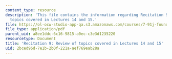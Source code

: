 ```yaml
---
content_type: resource
description: 'This file contains the information regarding Recitation 9: Review of
  topics covered in Lectures 14 and 15.'
file: https://ol-ocw-studio-app-qa.s3.amazonaws.com/courses/7-91j-foundations-of-computational-and-systems-biology-spring-2014/2bced96d7e1b2b0f221aaef769eab28a_MIT7_91JS14_Rec_4-9-14.pdf
file_type: application/pdf
parent_uid: a8ee1ddc-6c16-9815-a0ec-c3e3d1235220
resourcetype: Document
title: 'Recitation 9: Review of topics covered in Lectures 14 and 15'
uid: 2bced96d-7e1b-2b0f-221a-aef769eab28a
---
```


